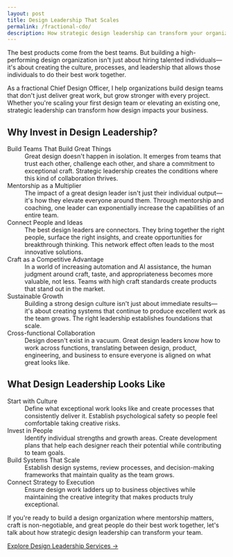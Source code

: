 ```yaml
---
layout: post
title: Design Leadership That Scales
permalink: /fractional-cdo/
description: How strategic design leadership can transform your organization through team building, mentorship, and a commitment to exceptional craft.
---
```


<p class="fade-in-element">
  The best products come from the best teams. But building a high-performing design organization isn't just about hiring talented individuals—it's about creating the culture, processes, and leadership that allows those individuals to do their best work together.
</p>

<p class="fade-in-element">
  As a fractional Chief Design Officer, I help organizations build design teams that don't just deliver great work, but grow stronger with every project. Whether you're scaling your first design team or elevating an existing one, strategic leadership can transform how design impacts your business.
</p>

<h2 class="fade-in-element">Why Invest in Design Leadership?</h2>

<dl class="fade-in-element">
  <dt>Build Teams That Build Great Things</dt>
  <dd>Great design doesn't happen in isolation. It emerges from teams that trust each other, challenge each other, and share a commitment to exceptional craft. Strategic leadership creates the conditions where this kind of collaboration thrives.</dd>

  <dt>Mentorship as a Multiplier</dt>
  <dd>The impact of a great design leader isn't just their individual output—it's how they elevate everyone around them. Through mentorship and coaching, one leader can exponentially increase the capabilities of an entire team.</dd>

  <dt>Connect People and Ideas</dt>
  <dd>The best design leaders are connectors. They bring together the right people, surface the right insights, and create opportunities for breakthrough thinking. This network effect often leads to the most innovative solutions.</dd>

  <dt>Craft as a Competitive Advantage</dt>
  <dd>In a world of increasing automation and AI assistance, the human judgment around craft, taste, and appropriateness becomes more valuable, not less. Teams with high craft standards create products that stand out in the market.</dd>

  <dt>Sustainable Growth</dt>
  <dd>Building a strong design culture isn't just about immediate results—it's about creating systems that continue to produce excellent work as the team grows. The right leadership establishes foundations that scale.</dd>

  <dt>Cross-functional Collaboration</dt>
  <dd>Design doesn't exist in a vacuum. Great design leaders know how to work across functions, translating between design, product, engineering, and business to ensure everyone is aligned on what great looks like.</dd>
</dl>

<h2 class="fade-in-element">What Design Leadership Looks Like</h2>

<dl class="fade-in-element">
  <dt>Start with Culture</dt>
  <dd>Define what exceptional work looks like and create processes that consistently deliver it. Establish psychological safety so people feel comfortable taking creative risks.</dd>

  <dt>Invest in People</dt>
  <dd>Identify individual strengths and growth areas. Create development plans that help each designer reach their potential while contributing to team goals.</dd>

  <dt>Build Systems That Scale</dt>
  <dd>Establish design systems, review processes, and decision-making frameworks that maintain quality as the team grows.</dd>

  <dt>Connect Strategy to Execution</dt>
  <dd>Ensure design work ladders up to business objectives while maintaining the creative integrity that makes products truly exceptional.</dd>
</dl>

<p class="fade-in-element">
  If you're ready to build a design organization where mentorship matters, craft is non-negotiable, and great people do their best work together, let's talk about how strategic design leadership can transform your team.
</p>

<p class="fade-in-element">
    <a href="/design-services">Explore Design Leadership Services &rarr;</a>
</p>

